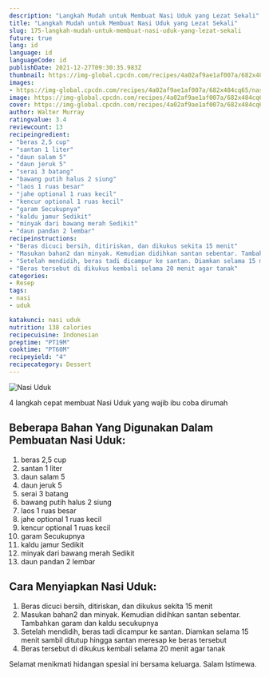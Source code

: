 ```yaml
---
description: "Langkah Mudah untuk Membuat Nasi Uduk yang Lezat Sekali"
title: "Langkah Mudah untuk Membuat Nasi Uduk yang Lezat Sekali"
slug: 175-langkah-mudah-untuk-membuat-nasi-uduk-yang-lezat-sekali
future: true
lang: id
language: id
languageCode: id
publishDate: 2021-12-27T09:30:35.983Z 
thumbnail: https://img-global.cpcdn.com/recipes/4a02af9ae1af007a/682x484cq65/nasi-uduk-foto-resep-utama.webp
images:
- https://img-global.cpcdn.com/recipes/4a02af9ae1af007a/682x484cq65/nasi-uduk-foto-resep-utama.webp
image: https://img-global.cpcdn.com/recipes/4a02af9ae1af007a/682x484cq65/nasi-uduk-foto-resep-utama.webp
cover: https://img-global.cpcdn.com/recipes/4a02af9ae1af007a/682x484cq65/nasi-uduk-foto-resep-utama.webp
author: Walter Murray
ratingvalue: 3.4
reviewcount: 13
recipeingredient:
- "beras 2,5 cup"
- "santan 1 liter"
- "daun salam 5"
- "daun jeruk 5"
- "serai 3 batang"
- "bawang putih halus 2 siung"
- "laos 1 ruas besar"
- "jahe optional 1 ruas kecil"
- "kencur optional 1 ruas kecil"
- "garam Secukupnya"
- "kaldu jamur Sedikit"
- "minyak dari bawang merah Sedikit"
- "daun pandan 2 lembar"
recipeinstructions:
- "Beras dicuci bersih, ditiriskan, dan dikukus sekita 15 menit"
- "Masukan bahan2 dan minyak. Kemudian didihkan santan sebentar. Tambahkan garam dan kaldu secukupnya"
- "Setelah mendidih, beras tadi dicampur ke santan. Diamkan selama 15 menit sambil ditutup hingga santan meresap ke beras tersebut"
- "Beras tersebut di dikukus kembali selama 20 menit agar tanak"
categories:
- Resep
tags:
- nasi
- uduk

katakunci: nasi uduk 
nutrition: 138 calories
recipecuisine: Indonesian
preptime: "PT19M"
cooktime: "PT60M"
recipeyield: "4"
recipecategory: Dessert
---
```



![Nasi Uduk](https://img-global.cpcdn.com/recipes/4a02af9ae1af007a/682x484cq65/nasi-uduk-foto-resep-utama.webp)

4 langkah cepat membuat  Nasi Uduk yang wajib ibu coba dirumah

<!--inarticleads1-->

## Beberapa Bahan Yang Digunakan Dalam Pembuatan Nasi Uduk:

1. beras 2,5 cup
1. santan 1 liter
1. daun salam 5
1. daun jeruk 5
1. serai 3 batang
1. bawang putih halus 2 siung
1. laos 1 ruas besar
1. jahe optional 1 ruas kecil
1. kencur optional 1 ruas kecil
1. garam Secukupnya
1. kaldu jamur Sedikit
1. minyak dari bawang merah Sedikit
1. daun pandan 2 lembar



<!--inarticleads2-->

## Cara Menyiapkan Nasi Uduk:

1. Beras dicuci bersih, ditiriskan, dan dikukus sekita 15 menit
1. Masukan bahan2 dan minyak. Kemudian didihkan santan sebentar. Tambahkan garam dan kaldu secukupnya
1. Setelah mendidih, beras tadi dicampur ke santan. Diamkan selama 15 menit sambil ditutup hingga santan meresap ke beras tersebut
1. Beras tersebut di dikukus kembali selama 20 menit agar tanak




Selamat menikmati hidangan spesial ini bersama keluarga. Salam Istimewa.
